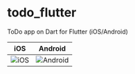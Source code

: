 # todo_flutter

ToDo app on Dart for Flutter (iOS/Android)

|                              iOS                               |                              Android                               |
|:--------------------------------------------------------------:|:------------------------------------------------------------------:|
| ![iOS](https://en.proft.me/media/ios/flutter_ios_todo.png.png) | ![Android](https://en.proft.me/media/android/flutter_android_todo.png) |